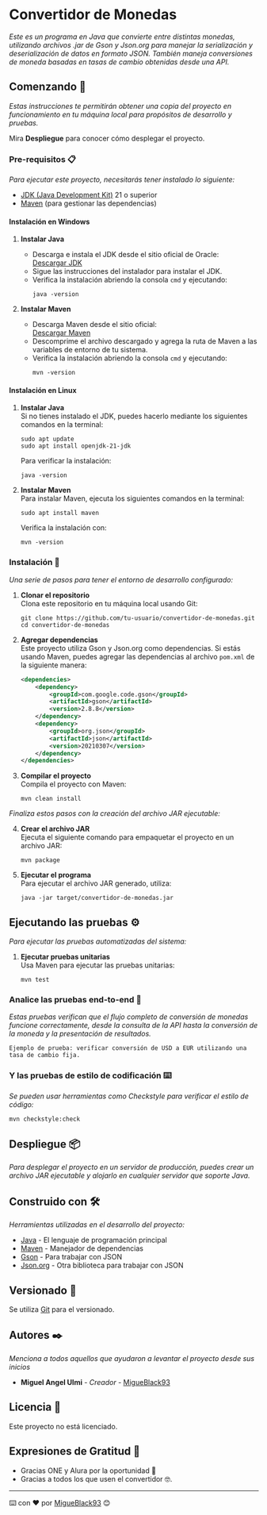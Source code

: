 # Convertidor de Monedas

_Este es un programa en Java que convierte entre distintas monedas, utilizando archivos .jar de Gson y Json.org para manejar la serialización y deserialización de datos en formato JSON. También maneja conversiones de moneda basadas en tasas de cambio obtenidas desde una API._

## Comenzando 🚀

_Estas instrucciones te permitirán obtener una copia del proyecto en funcionamiento en tu máquina local para propósitos de desarrollo y pruebas._

Mira **Despliegue** para conocer cómo desplegar el proyecto.

### Pre-requisitos 📋

_Para ejecutar este proyecto, necesitarás tener instalado lo siguiente:_

- [JDK (Java Development Kit)](https://www.oracle.com/java/technologies/javase-jdk21-downloads.html) 21 o superior
- [Maven](https://maven.apache.org/) (para gestionar las dependencias)

#### Instalación en Windows

1. **Instalar Java**
    - Descarga e instala el JDK desde el sitio oficial de Oracle:  
      [Descargar JDK](https://www.oracle.com/java/technologies/javase-jdk21-downloads.html)
    - Sigue las instrucciones del instalador para instalar el JDK.
    - Verifica la instalación abriendo la consola `cmd` y ejecutando:
      ```
      java -version
      ```

2. **Instalar Maven**
    - Descarga Maven desde el sitio oficial:  
      [Descargar Maven](https://maven.apache.org/download.cgi)
    - Descomprime el archivo descargado y agrega la ruta de Maven a las variables de entorno de tu sistema.
    - Verifica la instalación abriendo la consola `cmd` y ejecutando:
      ```
      mvn -version
      ```

#### Instalación en Linux

1. **Instalar Java**  
   Si no tienes instalado el JDK, puedes hacerlo mediante los siguientes comandos en la terminal:
   ```
   sudo apt update
   sudo apt install openjdk-21-jdk
   ```
   Para verificar la instalación:
   ```
   java -version
   ```

2. **Instalar Maven**  
   Para instalar Maven, ejecuta los siguientes comandos en la terminal:
   ```
   sudo apt install maven
   ```
   Verifica la instalación con:
   ```
   mvn -version
   ```

### Instalación 🔧

_Una serie de pasos para tener el entorno de desarrollo configurado:_

1. **Clonar el repositorio**  
   Clona este repositorio en tu máquina local usando Git:
   ```
   git clone https://github.com/tu-usuario/convertidor-de-monedas.git
   cd convertidor-de-monedas
   ```

2. **Agregar dependencias**  
   Este proyecto utiliza Gson y Json.org como dependencias. Si estás usando Maven, puedes agregar las dependencias al archivo `pom.xml` de la siguiente manera:

   ```xml
   <dependencies>
       <dependency>
           <groupId>com.google.code.gson</groupId>
           <artifactId>gson</artifactId>
           <version>2.8.8</version>
       </dependency>
       <dependency>
           <groupId>org.json</groupId>
           <artifactId>json</artifactId>
           <version>20210307</version>
       </dependency>
   </dependencies>
   ```

3. **Compilar el proyecto**  
   Compila el proyecto con Maven:
   ```
   mvn clean install
   ```

_Finaliza estos pasos con la creación del archivo JAR ejecutable:_

4. **Crear el archivo JAR**  
   Ejecuta el siguiente comando para empaquetar el proyecto en un archivo JAR:
   ```
   mvn package
   ```

5. **Ejecutar el programa**  
   Para ejecutar el archivo JAR generado, utiliza:
   ```
   java -jar target/convertidor-de-monedas.jar
   ```

## Ejecutando las pruebas ⚙️

_Para ejecutar las pruebas automatizadas del sistema:_

1. **Ejecutar pruebas unitarias**  
   Usa Maven para ejecutar las pruebas unitarias:
   ```
   mvn test
   ```

### Analice las pruebas end-to-end 🔩

_Estas pruebas verifican que el flujo completo de conversión de monedas funcione correctamente, desde la consulta de la API hasta la conversión de la moneda y la presentación de resultados._

```
Ejemplo de prueba: verificar conversión de USD a EUR utilizando una tasa de cambio fija.
```

### Y las pruebas de estilo de codificación ⌨️

_Se pueden usar herramientas como Checkstyle para verificar el estilo de código:_

```
mvn checkstyle:check
```

## Despliegue 📦

_Para desplegar el proyecto en un servidor de producción, puedes crear un archivo JAR ejecutable y alojarlo en cualquier servidor que soporte Java._

## Construido con 🛠️

_Herramientas utilizadas en el desarrollo del proyecto:_

* [Java](https://www.oracle.com/java/) - El lenguaje de programación principal
* [Maven](https://maven.apache.org/) - Manejador de dependencias
* [Gson](https://github.com/google/gson) - Para trabajar con JSON
* [Json.org](https://www.json.org/json-en.html) - Otra biblioteca para trabajar con JSON

## Versionado 📌

Se utiliza [Git](https://git-scm.com/) para el versionado.

## Autores ✒️

_Menciona a todos aquellos que ayudaron a levantar el proyecto desde sus inicios_

* **Miguel Angel Ulmi** - *Creador* - [MigueBlack93](https://github.com/MigueBlack93)

## Licencia 📄

Este proyecto no está licenciado.

## Expresiones de Gratitud 🎁

* Gracias ONE y Alura por la oportunidad 📢
* Gracias a todos los que usen el convertidor 🤓.



---
⌨️ con ❤️ por [MigueBlack93](https://github.com/MigueBlack93) 😊